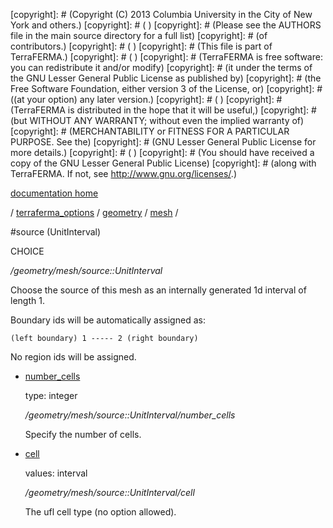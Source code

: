 [copyright]: # (Copyright (C) 2013 Columbia University in the City of New York and others.)
[copyright]: # ( )
[copyright]: # (Please see the AUTHORS file in the main source directory for a full list)
[copyright]: # (of contributors.)
[copyright]: # ( )
[copyright]: # (This file is part of TerraFERMA.)
[copyright]: # ( )
[copyright]: # (TerraFERMA is free software: you can redistribute it and/or modify)
[copyright]: # (it under the terms of the GNU Lesser General Public License as published by)
[copyright]: # (the Free Software Foundation, either version 3 of the License, or)
[copyright]: # ((at your option) any later version.)
[copyright]: # ( )
[copyright]: # (TerraFERMA is distributed in the hope that it will be useful,)
[copyright]: # (but WITHOUT ANY WARRANTY; without even the implied warranty of)
[copyright]: # (MERCHANTABILITY or FITNESS FOR A PARTICULAR PURPOSE. See the)
[copyright]: # (GNU Lesser General Public License for more details.)
[copyright]: # ( )
[copyright]: # (You should have received a copy of the GNU Lesser General Public License)
[copyright]: # (along with TerraFERMA. If not, see <http://www.gnu.org/licenses/>.)

[documentation home](Documentation)

/ [terraferma_options](../../../terraferma_options) / [geometry](../../geometry) / [mesh](../mesh) /

#source (UnitInterval)

CHOICE 

*/geometry/mesh/source::UnitInterval*

Choose the source of this mesh as an internally generated 1d interval of length 1.

Boundary ids will be automatically assigned as:

    (left boundary) 1 ----- 2 (right boundary)

No region ids will be assigned.   


* [number_cells](source__UnitInterval/number_cells "child")

    type: integer

    */geometry/mesh/source::UnitInterval/number_cells*

    Specify the number of cells.

* [cell](source__UnitInterval/cell "child")

    values: interval

    */geometry/mesh/source::UnitInterval/cell*

    The ufl cell type (no option allowed).

[autogenerated]: # (This file was automatically generated from the schema file:/home/cwilson/repos/github/TerraFERMA/TerraFERMA/buckettools/schemas/geometry.rng.)

